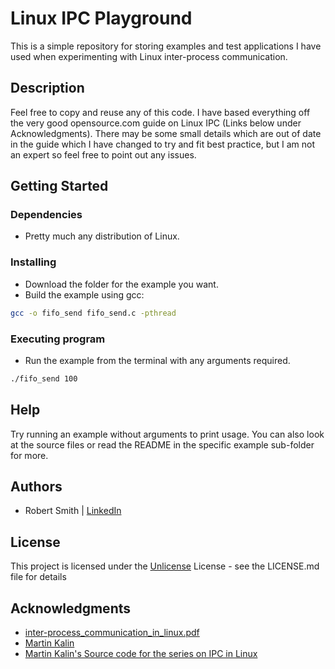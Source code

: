 # Linux IPC Playground

This is a simple repository for storing examples and test applications I have used when experimenting with Linux inter-process communication.

## Description

Feel free to copy and reuse any of this code. I have based everything off the very good opensource.com guide on Linux IPC (Links below under Acknowledgments). There may be some small details which are out of date in the guide which I have changed to try and fit best practice, but I am not an expert so feel free to point out any issues.

## Getting Started

### Dependencies

* Pretty much any distribution of Linux.

### Installing

* Download the folder for the example you want.
* Build the example using gcc:
```bash
gcc -o fifo_send fifo_send.c -pthread
```

### Executing program

* Run the example from the terminal with any arguments required.
```bash
./fifo_send 100
```

## Help

Try running an example without arguments to print usage.
You can also look at the source files or read the README in the specific example sub-folder for more.

## Authors

* Robert Smith | 
[LinkedIn](https://www.linkedin.com/in/engineerrobertsmith?lipi=urn%3Ali%3Apage%3Ad_flagship3_profile_view_base_contact_details%3BSqaEIr%2FISwqf0CrgCsD2Kw%3D%3D)

## License

This project is licensed under the [Unlicense](https://unlicense.org/) License - see the LICENSE.md file for details

## Acknowledgments

* [inter-process_communication_in_linux.pdf](https://opensource.com/sites/default/files/gated-content/inter-process_communication_in_linux.pdf)
* [Martin Kalin](https://condor.depaul.edu/mkalin/)
* [Martin Kalin's Source code for the series on IPC in Linux](https://condor.depaul.edu/mkalin/ipcCode.zip)
